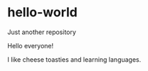 # hello-world
Just another repository

Hello everyone!

I like cheese toasties and learning languages. 
